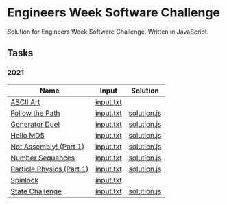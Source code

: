 # Engineers Week Software Challenge

Solution for Engineers Week Software Challenge. Written in JavaScript.

## Tasks

### 2021

|Name | Input | Solution |
|-----|-------|----------|
|[ASCII Art](./2021/ASCII%20Art/README.md)|[input.txt](./2021/ASCII%20Art/input.txt)| |
|[Follow the Path](./2021/Follow%20the%20Path/README.md)|[input.txt](./2021/Follow%20the%20Path/input.txt)|[solution.js](./2021/Follow%20the%20Path/solution.js)|
|[Generator Duel](./2021/Generator%20Duel/README.md)|[input.txt](./2021/Generator%20Duel/input.txt)|[solution.js](./2021/Generator%20Duel/solution.js)|
|[Hello MD5](./2021/Hello%20MD5/README.md)|[input.txt](./2021/Hello%20MD5/input.txt)|[solution.js](./2021/Hello%20MD5/solution.js)|
|[Not Assembly! (Part 1)](./2021/Not%20Assembly!%20(Part%201)/README.md)|[input.txt](./2021/Not%20Assembly!%20(Part%201)/input.txt)|[solution.js](./2021/Not%20Assembly!%20(Part%201)/solution.js)|
|[Number Sequences](./2021/Number%20Sequences/README.md)|[input.txt](./2021/Number%20Sequences/input.txt)|[solution.js](./2021/Number%20Sequences/solution.js)|
|[Particle Physics (Part 1)](./2021/Particle%20Physics%20(Part%201)/README.md)|[input.txt](./2021/Particle%20Physics%20(Part%201)/input.txt)|[solution.js](./2021/Particle%20Physics%20(Part%201)/solution.js)|
|[Spinlock](./2021/Spinlock/README.md)|[input.txt](./2021/Spinlock/input.txt)| |
|[State Challenge](./2021/State%20Challenge/README.md)|[input.txt](./2021/State%20Challenge/input.txt)|[solution.js](./2021/State%20Challenge/solution.js)|
